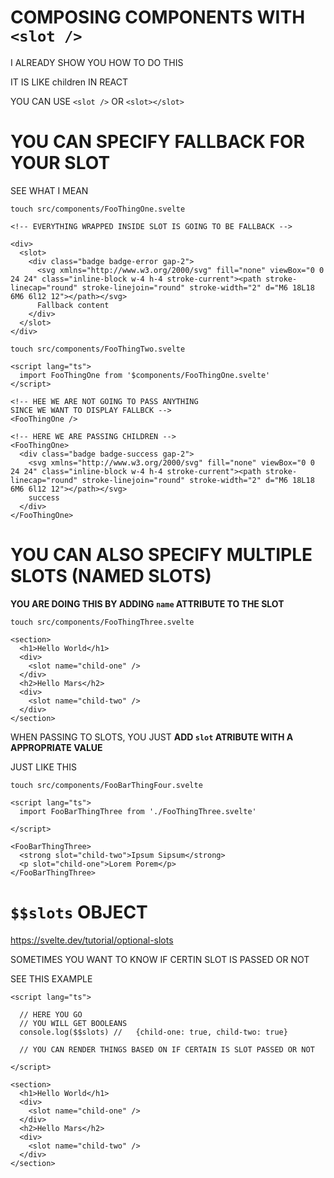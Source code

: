 # COMPOSING COMPONENTS WITH `<slot />`

I ALREADY SHOW YOU HOW TO DO THIS

IT IS LIKE children IN REACT

YOU CAN USE `<slot />` OR `<slot></slot>`

# YOU CAN SPECIFY FALLBACK FOR YOUR SLOT

SEE WHAT I MEAN

```
touch src/components/FooThingOne.svelte
```

```svelte
<!-- EVERYTHING WRAPPED INSIDE SLOT IS GOING TO BE FALLBACK -->

<div>
  <slot>
    <div class="badge badge-error gap-2">
      <svg xmlns="http://www.w3.org/2000/svg" fill="none" viewBox="0 0 24 24" class="inline-block w-4 h-4 stroke-current"><path stroke-linecap="round" stroke-linejoin="round" stroke-width="2" d="M6 18L18 6M6 6l12 12"></path></svg>
      Fallback content
    </div>
  </slot>
</div>
```

```
touch src/components/FooThingTwo.svelte
```

```svelte
<script lang="ts">
  import FooThingOne from '$components/FooThingOne.svelte'
</script>

<!-- HEE WE ARE NOT GOING TO PASS ANYTHING
SINCE WE WANT TO DISPLAY FALLBCK -->
<FooThingOne />

<!-- HERE WE ARE PASSING CHILDREN -->
<FooThingOne>
  <div class="badge badge-success gap-2">
    <svg xmlns="http://www.w3.org/2000/svg" fill="none" viewBox="0 0 24 24" class="inline-block w-4 h-4 stroke-current"><path stroke-linecap="round" stroke-linejoin="round" stroke-width="2" d="M6 18L18 6M6 6l12 12"></path></svg>
    success
  </div>
</FooThingOne>
```

# YOU CAN ALSO SPECIFY MULTIPLE SLOTS (NAMED SLOTS)

**YOU ARE DOING THIS BY ADDING `name` ATTRIBUTE TO THE SLOT**

```
touch src/components/FooThingThree.svelte
```

```svelte
<section>
  <h1>Hello World</h1>
  <div>
    <slot name="child-one" />
  </div>
  <h2>Hello Mars</h2>
  <div>
    <slot name="child-two" />
  </div>
</section>
```

WHEN PASSING TO SLOTS, YOU JUST **ADD `slot` ATRIBUTE WITH A APPROPRIATE VALUE**

JUST LIKE THIS

```
touch src/components/FooBarThingFour.svelte
```

```svelte
<script lang="ts">
  import FooBarThingThree from './FooThingThree.svelte'

</script>

<FooBarThingThree>
  <strong slot="child-two">Ipsum Sipsum</strong>
  <p slot="child-one">Lorem Porem</p>
</FooBarThingThree>
```

# `$$slots` OBJECT

<https://svelte.dev/tutorial/optional-slots>

SOMETIMES YOU WANT TO KNOW IF CERTIN SLOT IS PASSED OR NOT

SEE THIS EXAMPLE

```svelte
<script lang="ts">

  // HERE YOU GO
  // YOU WILL GET BOOLEANS
  console.log($$slots) //   {child-one: true, child-two: true}

  // YOU CAN RENDER THINGS BASED ON IF CERTAIN IS SLOT PASSED OR NOT

</script>

<section>
  <h1>Hello World</h1>
  <div>
    <slot name="child-one" />
  </div>
  <h2>Hello Mars</h2>
  <div>
    <slot name="child-two" />
  </div>
</section>
```



